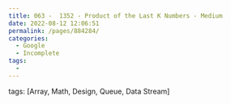 ```yaml
---
title: 063 -  1352 - Product of the Last K Numbers - Medium
date: 2022-08-12 12:06:51
permalink: /pages/884284/
categories:
  - Google
  - Incomplete
tags:
  - 
---
```

tags: [Array, Math, Design, Queue, Data Stream]
